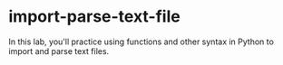 # import-parse-text-file
In this lab, you'll practice using functions and other syntax in Python to import and parse text files.
